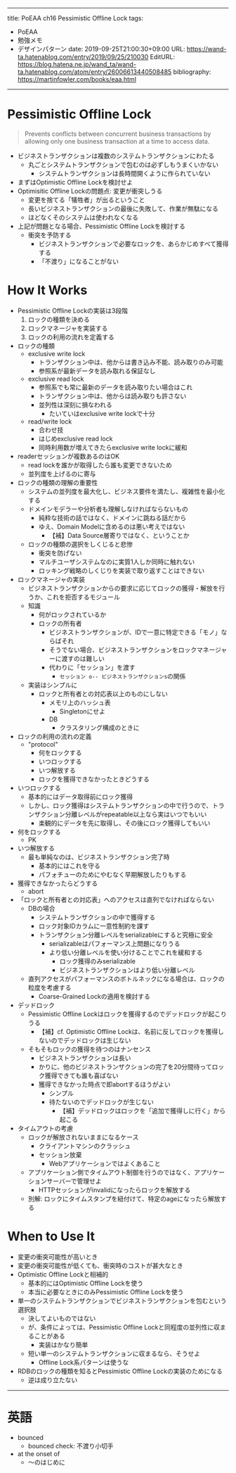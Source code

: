 ---
title: PoEAA ch16 Pessimistic Offline Lock
tags:
- PoEAA
- 勉強メモ
- デザインパターン
date: 2019-09-25T21:00:30+09:00
URL: https://wand-ta.hatenablog.com/entry/2019/09/25/210030
EditURL: https://blog.hatena.ne.jp/wand_ta/wand-ta.hatenablog.com/atom/entry/26006613440508485
bibliography: https://martinfowler.com/books/eaa.html
-------------------------------------

# Pessimistic Offline Lock

> Prevents conflicts between concurrent business transactions by allowing only one business transaction at a time to access data.

- ビジネストランザクションは複数のシステムトランザクションにわたる
    - 丸ごとシステムトランザクションで包むのは必ずしもうまくいかない
        - システムトランザクションは長時間開くように作られていない
- まずはOptimistic Offline Lockを検討せよ
- Optimisitic Offline Lockの問題点: 変更が衝突しうる
    - 変更を捨てる「犠牲者」が出るということ
    - 長いビジネストランザクションの最後に失敗して、作業が無駄になる
    - ほどなくそのシステムは使われなくなる
- 上記が問題となる場合、Pessimistic Offline Lockを検討する
    - 衝突を予防する
        - ビジネストランザクションで必要なロックを、あらかじめすべて獲得する
        - 「不渡り」になることがない


# How It Works

- Pessimistic Offline Lockの実装は3段階
    1. ロックの種類を決める
    1. ロックマネージャを実装する
    1. ロックの利用の流れを定義する
- ロックの種類
    - exclusive write lock
        - トランザクション中は、他からは書き込み不能、読み取りのみ可能
        - 参照系が最新データを読み取れる保証なし
    - exclusive read lock
        - 参照系でも常に最新のデータを読み取りたい場合はこれ
        - トランザクション中は、他からは読み取りも許さない
        - 並列性は深刻に損なわれる
            - たいていはexclusive write lockで十分
    - read/write lock
        - 合わせ技
        - はじめexclusive read lock
        - 同時利用数が増えてきたらexclusive write lockに緩和
- readerセッションが複数あるのはOK
    - read lockを誰かが取得したら誰も変更できないため
    - 並列度を上げるのに寄与
- ロックの種類の理解の重要性
    - システムの並列度を最大化し、ビジネス要件を満たし、複雑性を最小化する
    - ドメインモデラーや分析者も理解しなければならないもの
        - 純粋な技術の話ではなく、ドメインに跳ねる話だから
        - ゆえ、Domain Modelに含めるのは悪い考えではない
            - 【補】Data Source層寄りではなく、ということか
    - ロックの種類の選択をしくじると悲惨
        - 衝突を防げない
        - マルチユーザシステムなのに実質1人しか同時に触れない
        - ロッキング戦略のしくじりを実装で取り返すことはできない
- ロックマネージャの実装
    - ビジネストランザクションからの要求に応じてロックの獲得・解放を行うか、これを拒否するモジュール
    - 知識
        - 何がロックされているか
        - ロックの所有者
            - ビジネストランザクションが、IDで一意に特定できる「モノ」ならばそれ
            - そうでない場合、ビジネストランザクションをロックマネージャーに渡すのは難しい
            - 代わりに「セッション」を渡す
                - `セッション o-- ビジネストランザクションs`の関係
    - 実装はシンプルに
        - ロックと所有者との対応表以上のものにしない
            - メモリ上のハッシュ表
                - Singletonにせよ
            - DB
                - クラスタリング構成のときに
- ロックの利用の流れの定義
    - "protocol"
        - 何をロックする
        - いつロックする
        - いつ解放する
        - ロックを獲得できなかったときどうする
- いつロックする
    - 基本的にはデータ取得前にロック獲得
    - しかし、ロック獲得はシステムトランザクションの中で行うので、トランザクション分離レベルがrepeatable以上なら実はいつでもいい
        - 楽観的にデータを先に取得し、その後にロック獲得してもいい
- 何をロックする
    - PK
- いつ解放する
    - 最も単純なのは、ビジネストランザクション完了時
        - 基本的にはこれを守る
        - パフォチューのためにやむなく早期解放したりもする
- 獲得できなかったらどうする
    - abort
- 「ロックと所有者との対応表」へのアクセスは直列でなければならない
    - DBの場合
        - システムトランザクションの中で獲得する
        - ロック対象IDカラムに一意性制約を課す
        - トランザクション分離レベルをserializableにすると究極に安全
            - serializableはパフォーマンス上問題になりうる
            - より低い分離レベルを使い分けることでこれを緩和する
                - ロック獲得のみserializable
                - ビジネストランザクションはより低い分離レベル
    - 直列アクセスがパフォーマンスのボトルネックになる場合は、ロックの粒度を考慮する
        - Coarse-Grained Lockの適用を検討する
- デッドロック
    - Pessimistic Offline Lockはロックを獲得するのでデッドロックが起こりうる
        - 【補】cf. Optimistic Offline Lockは、名前に反してロックを獲得しないのでデッドロックは生じない
    - そもそもロックの獲得を待つのはナンセンス
        - ビジネストランザクションは長い
        - かりに、他のビジネストランザクションの完了を20分間待ってロック獲得できても誰も喜ばない
        - 獲得できなかった時点で即abortするほうがよい
            - シンプル
            - 待たないのでデッドロックが生じない
                - 【補】デッドロックはロックを「追加で獲得しに行く」から起こる
- タイムアウトの考慮
    - ロックが解放されないままになるケース
        - クライアントマシンのクラッシュ
        - セッション放棄
            - Webアプリケーションではよくあること
    - アプリケーション側でタイムアウト制御を行うのではなく、アプリケーションサーバーで管理せよ
        - HTTPセッションがinvalidになったらロックを解放する
    - 別解: ロックにタイムスタンプを紐付けて、特定のageになったら解放する


# When to Use It

- 変更の衝突可能性が高いとき
- 変更の衝突可能性が低くても、衝突時のコストが甚大なとき
- Optimistic Offline Lockと相補的
    - 基本的にはOptimistic Offline Lockを使う
    - 本当に必要なときにのみPessimistic Offline Lockを使う
- 単一のシステムトランザクションでビジネストランザクションを包むという選択肢
    - 決してよいものではない
    - が、条件によっては、Pessimistic Offline Lockと同程度の並列性に収まることがある
        - 実装はかなり簡単
    - 短い単一のシステムトランザクションに収まるなら、そうせよ
        - Offline Lock系パターンは使うな
- RDBのロックの種類を知るとPessimistic Offline Lockの実装のためになる
    - 逆は成り立たない


----------------------------------------

# 英語

- bounced
    - bounced check: 不渡り小切手
- at the onset of
    - 〜のはじめに
